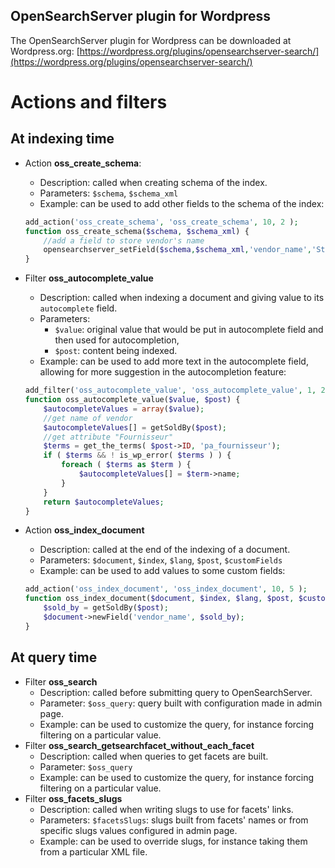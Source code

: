 ## OpenSearchServer plugin for Wordpress

The OpenSearchServer plugin for Wordpress can be downloaded at Wordpress.org: [https://wordpress.org/plugins/opensearchserver-search/](https://wordpress.org/plugins/opensearchserver-search/)

# Actions and filters

## At indexing time

* Action **oss_create_schema**:
    * Description: called when creating schema of the index.
    * Parameters: `$schema`, `$schema_xml`
    * Example: can be used to add other fields to the schema of the index:
    
    ```php
    add_action('oss_create_schema', 'oss_create_schema', 10, 2 );
    function oss_create_schema($schema, $schema_xml) {
        //add a field to store vendor's name
        opensearchserver_setField($schema,$schema_xml,'vendor_name','StandardAnalyzer','yes','yes','no','no','no');
    }   
    ```
    
* Filter **oss_autocomplete_value**
    * Description: called when indexing a document and giving value to its `autocomplete` field.
    * Parameters: 
        * `$value`: original value that would be put in autocomplete field and then used for autocompletion,
        * `$post`: content being indexed.
    * Example: can be used to add more text in the autocomplete field, allowing for more suggestion in the autocompletion feature:
    
    ```php
    add_filter('oss_autocomplete_value', 'oss_autocomplete_value', 1, 2);
    function oss_autocomplete_value($value, $post) {
        $autocompleteValues = array($value);  
        //get name of vendor
        $autocompleteValues[] = getSoldBy($post);
        //get attribute "Fournisseur"
        $terms = get_the_terms( $post->ID, 'pa_fournisseur');
        if ( $terms && ! is_wp_error( $terms ) ) {
            foreach ( $terms as $term ) {
                $autocompleteValues[] = $term->name;
            }
        }
        return $autocompleteValues;
    }
    ```
    
* Action **oss_index_document**
    * Description: called at the end of the indexing of a document.
    * Parameters: `$document`, `$index`, `$lang`, `$post`, `$customFields`
    * Example: can be used to add values to some custom fields:
    
    ```php
    add_action('oss_index_document', 'oss_index_document', 10, 5 );
    function oss_index_document($document, $index, $lang, $post, $customFields) {
        $sold_by = getSoldBy($post);
        $document->newField('vendor_name', $sold_by);
    }   
    ```

## At query time

* Filter **oss_search** 
    * Description: called before submitting query to OpenSearchServer.
    * Parameter: `$oss_query`: query built with configuration made in admin page.
    * Example: can be used to customize the query, for instance forcing filtering on a particular value.
* Filter **oss_search_getsearchfacet_without_each_facet**
    * Description: called when queries to get facets are built.
    * Parameter: `$oss_query`
    * Example: can be used to customize the query, for instance forcing filtering on a particular value.
* Filter **oss_facets_slugs**
    * Description: called when writing slugs to use for facets' links.
    * Parameters: `$facetsSlugs`: slugs built from facets' names or from specific slugs values configured in admin page.
    * Example: can be used to override slugs, for instance taking them from a particular XML file.

